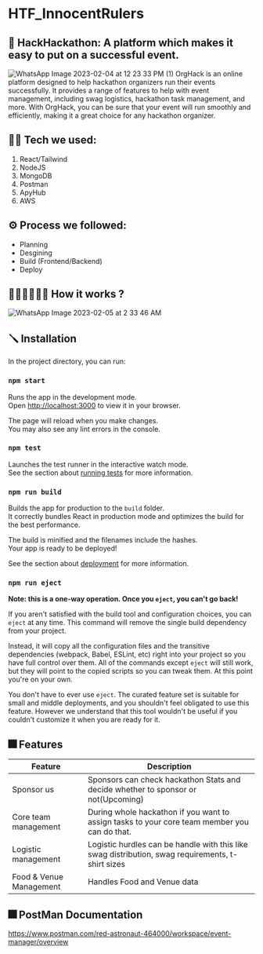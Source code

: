 # HTF_InnocentRulers
## 🌟 HackHackathon: A platform which makes it easy to put on a successful event.
![WhatsApp Image 2023-02-04 at 12 23 33 PM (1)](https://user-images.githubusercontent.com/40575397/216754284-be4beb19-a4ea-42a3-b076-6822d6a13e34.jpeg)
OrgHack is an online platform designed to help hackathon organizers run their events successfully. It provides a range of features to help with event management, including swag logistics, hackathon task management, and more. With OrgHack, you can be sure that your event will run smoothly and efficiently, making it a great choice for any hackathon organizer.

## 🧑‍💻 Tech we used:
1. React/Tailwind
2. NodeJS
3. MongoDB
4. Postman
5. ApyHub
6. AWS

## ⚙️ Process we followed:
- Planning
- Desgining
- Build (Frontend/Backend) 
- Deploy

## 🏃‍♂️🚶🏽🧍‍♂️ How it works ?

![WhatsApp Image 2023-02-05 at 2 33 46 AM](https://user-images.githubusercontent.com/72187440/216789741-b107fcfe-648a-4190-a1fe-825b390bb021.jpeg)


## 🪛 Installation
In the project directory, you can run:

### `npm start`

Runs the app in the development mode.\
Open [http://localhost:3000](http://localhost:3000) to view it in your browser.

The page will reload when you make changes.\
You may also see any lint errors in the console.

### `npm test`

Launches the test runner in the interactive watch mode.\
See the section about [running tests](https://facebook.github.io/create-react-app/docs/running-tests) for more information.

### `npm run build`

Builds the app for production to the `build` folder.\
It correctly bundles React in production mode and optimizes the build for the best performance.

The build is minified and the filenames include the hashes.\
Your app is ready to be deployed!

See the section about [deployment](https://facebook.github.io/create-react-app/docs/deployment) for more information.

### `npm run eject`

**Note: this is a one-way operation. Once you `eject`, you can't go back!**

If you aren't satisfied with the build tool and configuration choices, you can `eject` at any time. This command will remove the single build dependency from your project.

Instead, it will copy all the configuration files and the transitive dependencies (webpack, Babel, ESLint, etc) right into your project so you have full control over them. All of the commands except `eject` will still work, but they will point to the copied scripts so you can tweak them. At this point you're on your own.

You don't have to ever use `eject`. The curated feature set is suitable for small and middle deployments, and you shouldn't feel obligated to use this feature. However we understand that this tool wouldn't be useful if you couldn't customize it when you are ready for it.

## 🎆 Features

| Feature | Description |
| ----------- | ----------- |
| Sponsor us | Sponsors can check hackathon Stats and decide whether to sponsor or not(Upcoming) |
| Core team management | During whole hackathon if you want to assign tasks to your core team member you can do that. |
| Logistic management | Logistic hurdles can be handle with this like swag distribution, swag requirements, t-shirt sizes |
| Food & Venue Management | Handles Food and Venue data |

## 🎆 PostMan Documentation<br/>

https://www.postman.com/red-astronaut-464000/workspace/event-manager/overview

